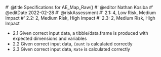 #' @title Specifications for AE_Map_Raw()
#' @editor Nathan Kosiba
#' @editDate 2022-02-28
#' @riskAssessment
#' 2.1: 4, Low Risk, Medium Impact
#' 2.2: 2, Medium Risk, High Impact
#' 2.3: 2, Medium Risk, High Impact

+ 2.1 Given correct input data, a tibble/data.frame is produced with expected 
dimensions and variables
+ 2.2 Given correct input data, `Count` is calculated correctly
+ 2.3 Given correct input data, `Rate` is calculated correctly
